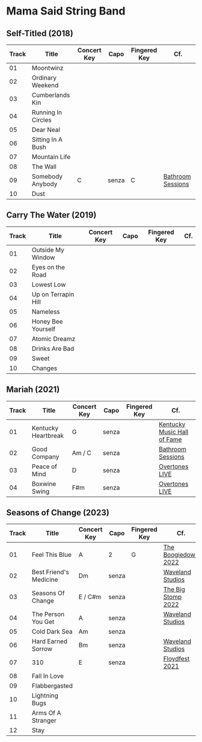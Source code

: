 # Mama Said String Band
## Self-Titled (2018)
| Track | Title | Concert Key | Capo | Fingered Key | Cf. |
| --- | --- | --- | --- | --- | --- |
| 01 | Moontwinz | | | | |
| 02 | Ordinary Weekend | | | | |
| 03 | Cumberlands Kin | | | | |
| 04 | Running In Circles | | | | |
| 05 | Dear Neal | | | | |
| 06 | Sitting In A Bush | | | | |
| 07 | Mountain Life | | | | |
| 08 | The Wall | | | | |
| 09 | Somebody Anybody | C | senza | C | [Bathroom Sessions](https://www.youtube.com/watch?v=X5FVCec5Jc8) |
| 10 | Dust | | | | |

## Carry The Water (2019)
| Track | Title | Concert Key | Capo | Fingered Key | Cf. |
| --- | --- | --- | --- | --- | --- |
| 01 | Outside My Window |  |  |  |  |
| 02 | Eyes on the Road |  |  |  |  |
| 03 | Lowest Low |  |  |  |  |
| 04 | Up on Terrapin Hill |  |  |  |  |
| 05 | Nameless |  |  |  |  |
| 06 | Honey Bee Yourself |  |  |  |  |
| 07 | Atomic Dreamz |  |  |  |  |
| 08 | Drinks Are Bad |  |  |  |  |
| 09 | Sweet |  |  |  |  |
| 10 | Changes |  |  |  |  |

## Mariah (2021)
| Track | Title | Concert Key | Capo | Fingered Key | Cf. |
| --- | --- | --- | --- | --- | --- |
| 01 | Kentucky Heartbreak | G | senza |  | [Kentucky Music Hall of Fame](https://www.youtube.com/watch?v=zBBNXiwILyM) |
| 02 | Good Company | Am / C | senza |  | [Bathroom Sessions](https://www.youtube.com/watch?v=nG1v1APGR0Y) |
| 03 | Peace of Mind | D | senza |  | [Overtones LIVE](https://www.youtube.com/watch?v=--rrUmy3__k) |
| 04 | Boxwine Swing | F#m | senza |  | [Overtones LIVE](https://www.youtube.com/watch?v=f1YTQgHs5NU) |

## Seasons of Change (2023)
| Track | Title | Concert Key | Capo | Fingered Key | Cf. |
| --- | --- | --- | --- | --- | --- |
| 01 | Feel This Blue | A | 2 | G | [The Boogiedown 2022](https://www.youtube.com/watch?v=BOQ7bYgzM24) |
| 02 | Best Friend's Medicine | Dm | senza |  | [Waveland Studios](https://www.youtube.com/watch?v=Lr1WfGgH1Lw) |
| 03 | Seasons Of Change | E / C#m | senza |  | [The Big Stomp 2022](https://www.youtube.com/watch?v=NGMYoMtF3q0&t=155s) |
| 04 | The Person You Get | A | senza |  | [Waveland Studios](https://www.youtube.com/watch?v=rZFE8oVkeK0) |
| 05 | Cold Dark Sea | Am | senza |  |  |
| 06 | Hard Earned Sorrow | Bm | senza |  | [Waveland Studios](https://www.youtube.com/watch?v=crVGpG257kI) |
| 07 | 310 | E | senza |  | [Floydfest 2021](https://www.youtube.com/watch?v=iqEkTLLSkGY) |
| 08 | Fall In Love |  |  |  |  |
| 09 | Flabbergasted |  |  |  |  |
| 10 | Lightning Bugs |  |  |  |  |
| 11 | Arms Of A Stranger |  |  |  |  |
| 12 | Stay |  |  |  |  |


